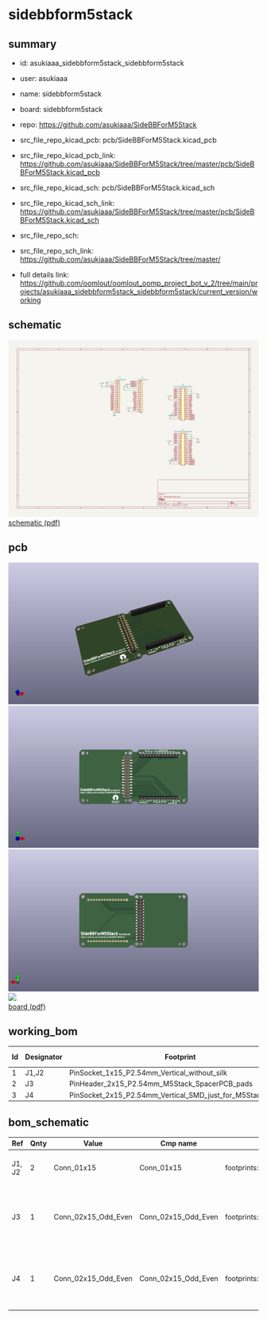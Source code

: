 # sidebbform5stack
 
## summary 
* id: asukiaaa_sidebbform5stack_sidebbform5stack
* user: asukiaaa
* name: sidebbform5stack
* board: sidebbform5stack
* repo: https://github.com/asukiaaa/SideBBForM5Stack
* src_file_repo_kicad_pcb: pcb/SideBBForM5Stack.kicad_pcb
* src_file_repo_kicad_pcb_link: https://github.com/asukiaaa/SideBBForM5Stack/tree/master/pcb/SideBBForM5Stack.kicad_pcb
* src_file_repo_kicad_sch: pcb/SideBBForM5Stack.kicad_sch
* src_file_repo_kicad_sch_link: https://github.com/asukiaaa/SideBBForM5Stack/tree/master/pcb/SideBBForM5Stack.kicad_sch

* src_file_repo_sch: 
* src_file_repo_sch_link: https://github.com/asukiaaa/SideBBForM5Stack/tree/master/
* full details link: https://github.com/oomlout/oomlout_oomp_project_bot_v_2/tree/main/projects/asukiaaa_sidebbform5stack_sidebbform5stack/current_version/working  

## schematic  
![](working_schematic_600.png)  
[schematic (pdf)](working_schematic.pdf) 






















## pcb  
![](working_3d_600.png) 
![](working_3d_front_600.png)  
![](working_3d_back_600.png)  
![](working_600.png)  
[board (pdf)](working.pdf)  

## working_bom
| Id | Designator | Footprint | Quantity | Designation | Supplier and ref |  | None | 
| --- | --- | --- | --- | --- | --- | --- | --- | 
| 1 | J1,J2 | PinSocket_1x15_P2.54mm_Vertical_without_silk | 2 | Conn_01x15 |  |  | [''] | 
| 2 | J3 | PinHeader_2x15_P2.54mm_M5Stack_SpacerPCB_pads | 1 | Conn_02x15_Odd_Even |  |  | [''] | 
| 3 | J4 | PinSocket_2x15_P2.54mm_Vertical_SMD_just_for_M5Stack_bottom | 1 | Conn_02x15_Odd_Even |  |  | [''] | 


## bom_schematic
| Ref | Qnty | Value | Cmp name | Footprint | Description | Vendor | DNP | 
| --- | --- | --- | --- | --- | --- | --- | --- | 
| J1, J2 | 2 | Conn_01x15 | Conn_01x15 | footprints:PinSocket_1x15_P2.54mm_Vertical_without_silk | Generic connector, single row, 01x15, script generated (kicad-library-utils/schlib/autogen/connector/) |  |  | 
| J3 | 1 | Conn_02x15_Odd_Even | Conn_02x15_Odd_Even | footprints:PinHeader_2x15_P2.54mm_M5Stack_SpacerPCB_pads | Generic connector, double row, 02x15, odd/even pin numbering scheme (row 1 odd numbers, row 2 even numbers), script generated (kicad-library-utils/schlib/autogen/connector/) |  |  | 
| J4 | 1 | Conn_02x15_Odd_Even | Conn_02x15_Odd_Even | footprints:PinSocket_2x15_P2.54mm_Vertical_SMD_just_for_M5Stack_bottom | Generic connector, double row, 02x15, odd/even pin numbering scheme (row 1 odd numbers, row 2 even numbers), script generated (kicad-library-utils/schlib/autogen/connector/) |  |  | 



